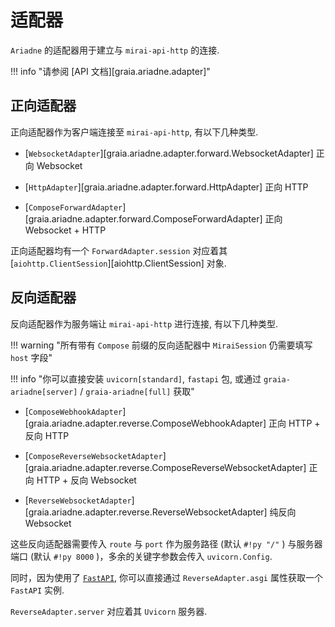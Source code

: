 # 适配器

`Ariadne` 的适配器用于建立与 `mirai-api-http` 的连接.

!!! info "请参阅 [API 文档][graia.ariadne.adapter]"

## 正向适配器

正向适配器作为客户端连接至 `mirai-api-http`, 有以下几种类型.

- [`WebsocketAdapter`][graia.ariadne.adapter.forward.WebsocketAdapter] 正向 Websocket

- [`HttpAdapter`][graia.ariadne.adapter.forward.HttpAdapter] 正向 HTTP

- [`ComposeForwardAdapter`][graia.ariadne.adapter.forward.ComposeForwardAdapter] 正向 Websocket + HTTP

正向适配器均有一个 `ForwardAdapter.session` 对应着其 [`aiohttp.ClientSession`][aiohttp.ClientSession] 对象.

## 反向适配器

反向适配器作为服务端让 `mirai-api-http` 进行连接, 有以下几种类型.

!!! warning "所有带有 `Compose` 前缀的反向适配器中 `MiraiSession` 仍需要填写 `host` 字段"

!!! info "你可以直接安装 `uvicorn[standard]`, `fastapi` 包, 或通过 `graia-ariadne[server]` / `graia-ariadne[full]` 获取"

- [`ComposeWebhookAdapter`][graia.ariadne.adapter.reverse.ComposeWebhookAdapter] 正向 HTTP + 反向 HTTP

- [`ComposeReverseWebsocketAdapter`][graia.ariadne.adapter.reverse.ComposeReverseWebsocketAdapter] 正向 HTTP + 反向 Websocket

- [`ReverseWebsocketAdapter`][graia.ariadne.adapter.reverse.ReverseWebsocketAdapter] 纯反向 Websocket

这些反向适配器需要传入 `route` 与 `port` 作为服务路径 (默认 `#!py "/"` ) 与服务器端口 (默认 `#!py 8000` )，多余的关键字参数会传入 `uvicorn.Config`.

同时，因为使用了 [`FastAPI`](https://fastapi.tiangolo.com/zh), 你可以直接通过 `ReverseAdapter.asgi` 属性获取一个 `FastAPI` 实例.

`ReverseAdapter.server` 对应着其 `Uvicorn` 服务器.
